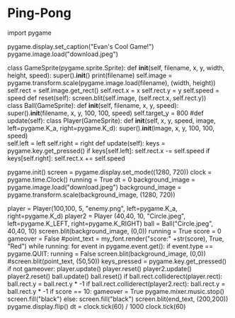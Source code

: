 # Ping-Pong
import pygame

pygame.display.set_caption("Evan's Cool Game!")
pygame.image.load("download.jpeg")

class GameSprite(pygame.sprite.Sprite):
    def __init__(self, filename, x, y, width, height, speed):
        super().__init__()
        print(filename)
        self.image = pygame.transform.scale(pygame.image.load(filename), (width, height))
        self.rect = self.image.get_rect()
        self.rect.x = x
        self.rect.y = y
        self.speed = speed
    def reset(self):
        screen.blit(self.image, (self.rect.x, self.rect.y))      
class Ball(GameSprite):
    def __init__(self, filename, x, y, speed):
        super().__init__(filename, x, y, 100, 100, speed)
        self.target_y = 800
    #def update(self):
class Player(GameSprite):
    def __init__(self, x, y, speed, image, left=pygame.K_a, right=pygame.K_d):
        super().__init__(image, x, y, 100, 100, speed)        
        self.left = left
        self.right = right
    def update(self):
        keys = pygame.key.get_pressed()
        if keys[self.left]:
            self.rect.x -= self.speed
        if keys[self.right]:
            self.rect.x += self.speed


pygame.init()
screen = pygame.display.set_mode((1280, 720))
clock = pygame.time.Clock()
running = True
dt = 0
background_image = pygame.image.load("download.jpeg")
background_image = pygame.transform.scale(background_image, (1280, 720))

player = Player(100,100, 5, "enemy.png", left=pygame.K_a, right=pygame.K_d)
player2 = Player (40,40, 10, "Circle.jpeg", left=pygame.K_LEFT, right=pygame.K_RIGHT)
ball = Ball("Circle.jpeg", 40,40, 10)
screen.blit(background_image, (0,0)) 
running = True
score = 0
gameover = False
#point_text = my_font.render("score:" +str(score), True, "Red")
while running:
    for event in pygame.event.get():
        if event.type == pygame.QUIT:
            running = False
    screen.blit(background_image, (0,0)) 
    #screen.blit(point_text, (50,50))
    keys_pressed = pygame.key.get_pressed()
    if not gameover:
        player.update()
        player.reset()
        player2.update()
        player2.reset()
        ball.update()
        ball.reset()
        if ball.rect.colliderect(player.rect):
            ball.rect.y = ball.rect.y * -1
        if ball.rect.colliderect(player2.rect):
            ball.rect.y = ball.rect.y * -1
        if score == 10:
            gameover = True
            pygame.mixer.music.stop()
            screen.fill("black")
    else:
        screen.fill("black")
        screen.blit(end_text, (200,200))
    pygame.display.flip()
    dt = clock.tick(60) / 1000
    clock.tick(60)
